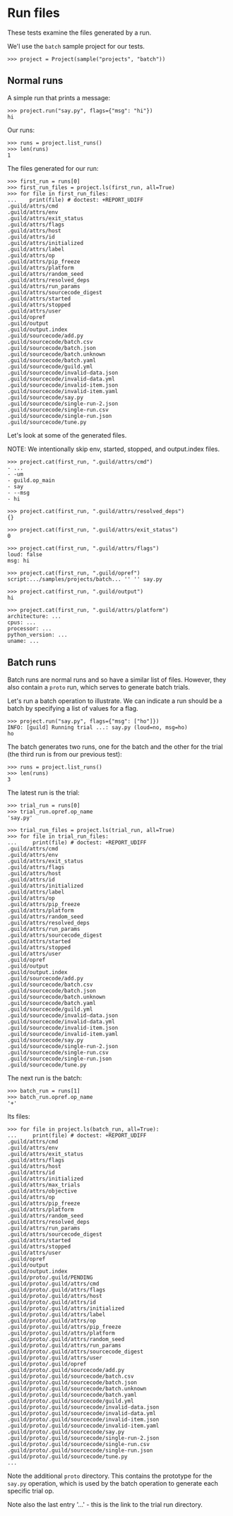 # Run files

These tests examine the files generated by a run.

We'l use the `batch` sample project for our tests.

    >>> project = Project(sample("projects", "batch"))

## Normal runs

A simple run that prints a message:

    >>> project.run("say.py", flags={"msg": "hi"})
    hi

Our runs:

    >>> runs = project.list_runs()
    >>> len(runs)
    1

The files generated for our run:

    >>> first_run = runs[0]
    >>> first_run_files = project.ls(first_run, all=True)
    >>> for file in first_run_files:
    ...    print(file) # doctest: +REPORT_UDIFF
    .guild/attrs/cmd
    .guild/attrs/env
    .guild/attrs/exit_status
    .guild/attrs/flags
    .guild/attrs/host
    .guild/attrs/id
    .guild/attrs/initialized
    .guild/attrs/label
    .guild/attrs/op
    .guild/attrs/pip_freeze
    .guild/attrs/platform
    .guild/attrs/random_seed
    .guild/attrs/resolved_deps
    .guild/attrs/run_params
    .guild/attrs/sourcecode_digest
    .guild/attrs/started
    .guild/attrs/stopped
    .guild/attrs/user
    .guild/opref
    .guild/output
    .guild/output.index
    .guild/sourcecode/add.py
    .guild/sourcecode/batch.csv
    .guild/sourcecode/batch.json
    .guild/sourcecode/batch.unknown
    .guild/sourcecode/batch.yaml
    .guild/sourcecode/guild.yml
    .guild/sourcecode/invalid-data.json
    .guild/sourcecode/invalid-data.yml
    .guild/sourcecode/invalid-item.json
    .guild/sourcecode/invalid-item.yaml
    .guild/sourcecode/say.py
    .guild/sourcecode/single-run-2.json
    .guild/sourcecode/single-run.csv
    .guild/sourcecode/single-run.json
    .guild/sourcecode/tune.py

Let's look at some of the generated files.

NOTE: We intentionally skip env, started, stopped, and output.index
files.

    >>> project.cat(first_run, ".guild/attrs/cmd")
    - ...
    - -um
    - guild.op_main
    - say
    - --msg
    - hi

    >>> project.cat(first_run, ".guild/attrs/resolved_deps")
    {}

    >>> project.cat(first_run, ".guild/attrs/exit_status")
    0

    >>> project.cat(first_run, ".guild/attrs/flags")
    loud: false
    msg: hi

    >>> project.cat(first_run, ".guild/opref")
    script:.../samples/projects/batch... '' '' say.py

    >>> project.cat(first_run, ".guild/output")
    hi

    >>> project.cat(first_run, ".guild/attrs/platform")
    architecture: ...
    cpus: ...
    processor: ...
    python_version: ...
    uname: ...

## Batch runs

Batch runs are normal runs and so have a similar list of
files. However, they also contain a `proto` run, which serves to
generate batch trials.

Let's run a batch operation to illustrate. We can indicate a run
should be a batch by specifying a list of values for a flag.

    >>> project.run("say.py", flags={"msg": ["ho"]})
    INFO: [guild] Running trial ...: say.py (loud=no, msg=ho)
    ho

The batch generates two runs, one for the batch and the other for the
trial (the third run is from our previous test):

    >>> runs = project.list_runs()
    >>> len(runs)
    3

The latest run is the trial:

    >>> trial_run = runs[0]
    >>> trial_run.opref.op_name
    'say.py'

    >>> trial_run_files = project.ls(trial_run, all=True)
    >>> for file in trial_run_files:
    ...     print(file) # doctest: +REPORT_UDIFF
    .guild/attrs/cmd
    .guild/attrs/env
    .guild/attrs/exit_status
    .guild/attrs/flags
    .guild/attrs/host
    .guild/attrs/id
    .guild/attrs/initialized
    .guild/attrs/label
    .guild/attrs/op
    .guild/attrs/pip_freeze
    .guild/attrs/platform
    .guild/attrs/random_seed
    .guild/attrs/resolved_deps
    .guild/attrs/run_params
    .guild/attrs/sourcecode_digest
    .guild/attrs/started
    .guild/attrs/stopped
    .guild/attrs/user
    .guild/opref
    .guild/output
    .guild/output.index
    .guild/sourcecode/add.py
    .guild/sourcecode/batch.csv
    .guild/sourcecode/batch.json
    .guild/sourcecode/batch.unknown
    .guild/sourcecode/batch.yaml
    .guild/sourcecode/guild.yml
    .guild/sourcecode/invalid-data.json
    .guild/sourcecode/invalid-data.yml
    .guild/sourcecode/invalid-item.json
    .guild/sourcecode/invalid-item.yaml
    .guild/sourcecode/say.py
    .guild/sourcecode/single-run-2.json
    .guild/sourcecode/single-run.csv
    .guild/sourcecode/single-run.json
    .guild/sourcecode/tune.py

The next run is the batch:

    >>> batch_run = runs[1]
    >>> batch_run.opref.op_name
    '+'

Its files:

    >>> for file in project.ls(batch_run, all=True):
    ...     print(file) # doctest: +REPORT_UDIFF
    .guild/attrs/cmd
    .guild/attrs/env
    .guild/attrs/exit_status
    .guild/attrs/flags
    .guild/attrs/host
    .guild/attrs/id
    .guild/attrs/initialized
    .guild/attrs/max_trials
    .guild/attrs/objective
    .guild/attrs/op
    .guild/attrs/pip_freeze
    .guild/attrs/platform
    .guild/attrs/random_seed
    .guild/attrs/resolved_deps
    .guild/attrs/run_params
    .guild/attrs/sourcecode_digest
    .guild/attrs/started
    .guild/attrs/stopped
    .guild/attrs/user
    .guild/opref
    .guild/output
    .guild/output.index
    .guild/proto/.guild/PENDING
    .guild/proto/.guild/attrs/cmd
    .guild/proto/.guild/attrs/flags
    .guild/proto/.guild/attrs/host
    .guild/proto/.guild/attrs/id
    .guild/proto/.guild/attrs/initialized
    .guild/proto/.guild/attrs/label
    .guild/proto/.guild/attrs/op
    .guild/proto/.guild/attrs/pip_freeze
    .guild/proto/.guild/attrs/platform
    .guild/proto/.guild/attrs/random_seed
    .guild/proto/.guild/attrs/run_params
    .guild/proto/.guild/attrs/sourcecode_digest
    .guild/proto/.guild/attrs/user
    .guild/proto/.guild/opref
    .guild/proto/.guild/sourcecode/add.py
    .guild/proto/.guild/sourcecode/batch.csv
    .guild/proto/.guild/sourcecode/batch.json
    .guild/proto/.guild/sourcecode/batch.unknown
    .guild/proto/.guild/sourcecode/batch.yaml
    .guild/proto/.guild/sourcecode/guild.yml
    .guild/proto/.guild/sourcecode/invalid-data.json
    .guild/proto/.guild/sourcecode/invalid-data.yml
    .guild/proto/.guild/sourcecode/invalid-item.json
    .guild/proto/.guild/sourcecode/invalid-item.yaml
    .guild/proto/.guild/sourcecode/say.py
    .guild/proto/.guild/sourcecode/single-run-2.json
    .guild/proto/.guild/sourcecode/single-run.csv
    .guild/proto/.guild/sourcecode/single-run.json
    .guild/proto/.guild/sourcecode/tune.py
    ...

Note the additional `proto` directory. This contains the prototype for
the `say.py` operation, which is used by the batch operation to
generate each specific trial op.

Note also the last entry '...' - this is the link to the trial run
directory.
